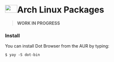 <h1><img src="https://cdn.svgporn.com/logos/archlinux.svg" width="40" height="26" />Arch Linux Packages</h1>

> **WORK IN PROGRESS**

### Install

You can install Dot Browser from the AUR by typing:

```shell
$ yay -S dot-bin
```

